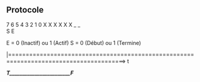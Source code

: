 ## Protocole 

7 6 5 4 3 2 1 0
X X X X X X _ _     
            S E

E = 0 (Inactif) ou 1 (Actif)
S = 0 (Début) ou 1 (Termine)

|=======================================================================================> t

_______________________________T________________________F_______________________________

